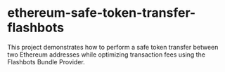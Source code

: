 # ethereum-safe-token-transfer-flashbots
This project demonstrates how to perform a safe token transfer between two Ethereum addresses while optimizing transaction fees using the Flashbots Bundle Provider.
